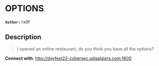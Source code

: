# OPTIONS

**`Author:`** rx0f

## Description

> I opened an online restaurant, do you think you have all the options?  

**Connect with**: http://devfest22-cybersec.gdgalgiers.com:1600

